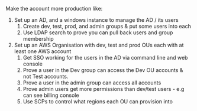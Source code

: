 Make the account more production like:
1. Set up an AD, and a windows instance to manage the AD / its users
    1. Create dev, test, prod, and admin groups & put some users into each
    2. Use LDAP search to prove you can pull back users and group membership
2. Set up an AWS Organisation with dev, test and prod OUs each with at least one AWS account
    1. Get SSO working for the users in the AD via command line and web console 
    2. Prove a user in the Dev group can access the Dev OU accounts & not Test accounts. 
    3. Prove a user in the admin group can access all accounts
    4. Prove admin users get more permissions than dev/test users - e.g can see billing console
    5. Use SCPs to control what regions each OU can provision into
